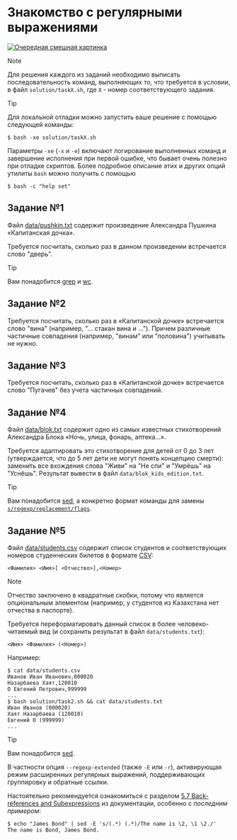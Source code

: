# Знакомство с регулярными выражениями

[![Очередная смешная картинка](https://imgs.xkcd.com/comics/regular_expressions.png)](https://xkcd.com/208)

> [!NOTE]
> Для решения каждого из заданий необходимо выписать последовательность команд,
> выполняющих то, что требуется в условии, в файл `solution/taskX.sh`,
> где `X` - номер соответствующего задания.

> [!TIP]
> Для локальной отладки можно запустить ваше решение с помощью следующей команды:
> ```console
> $ bash -xe solution/taskX.sh
> ```
> Параметры `-xe` (`-x` и `-e`) включают логирование выполненных команд и
> завершение исполнения при первой ошибке, что бывает очень полезно при отладке скриптов.
> Более подробное описание этих и других опций утилиты `bash` можно получить с помощью
> ```console
> $ bash -c "help set"
> ```

## Задание №1

Файл [data/pushkin.txt](/data/pushkin.txt) содержит произведение Александра Пушкина «Капитанская дочка».

Требуется посчитать, сколько раз в данном произведении встречается слово "дверь".

> [!TIP]
> Вам понадобится [grep](https://linux.die.net/man/1/grep) и [wc](https://linux.die.net/man/1/wc).

## Задание №2

Требуется посчитать, сколько раз в «Капитанской дочке» встречается слово "вина" (например, "... стакан вина и ...").
Причем различные частичные совпадения (например, "винам" или "половина") учитывать не нужно.

## Задание №3

Требуется посчитать, сколько раз в «Капитанской дочке» встречается слово "Пугачев" без учета частичных совпадений.

## Задание №4

Файл [data/blok.txt](/data/blok.txt) содержит одно из самых известных стихотворений
Александра Блока «Ночь, улица, фонарь, аптека...».

Требуется адаптировать это стихотворение для детей от 0 до 3 лет
(утверждается, что до 5 лет дети не могут понять концепцию смерти):
заменить все вхождения слова "Живи" на "Не спи" и "Умрёшь" на "Уснёшь".
Результат вывести в файл `data/blok_kids_edition.txt`.

> [!TIP]
> Вам понадобится [sed](https://www.gnu.org/software/sed/manual/sed.html),
> а конкретно формат команды для замены
> [`s/regexp/replacement/flags`](https://www.gnu.org/software/sed/manual/sed.html#The-_0022s_0022-Command).

## Задание №5

Файл [data/students.csv](/data/students.csv) содержит список студентов
и соответствующих номеров студенческих билетов в формате [CSV](https://ru.wikipedia.org/wiki/CSV):
```
<Фамилия> <Имя>[ <Отчество>],<Номер>
```

> [!NOTE]
> Отчество заключено в квадратные скобки, потому что является опциональным элементом
> (например, у студентов из Казахстана нет отчества в паспорте).

Требуется переформатировать данный список в более человеко-читаемый вид
(и сохранить результат в файл `data/students.txt`):
```
<Имя> <Фамилия> (<Номер>)
```

Например:
```console
$ cat data/students.csv
Иванов Иван Иванович,000020
Назарбаева Хаят,120010
О Евгений Петрович,999999
...
$ bash solution/task2.sh && cat data/students.txt
Иван Иванов (000020)
Хаят Назарбаева (120010)
Евгений О (999999)
...
```

> [!TIP]
> Вам понадобится [sed](https://www.gnu.org/software/sed/manual/sed.html).
>
> В частности опция `--regexp-extended` (также `-E` или `-r`),
> активирующая режим расширенных регулярных выражений, поддерживающих
> группировку и обратные ссылки.
>
> Настоятельно рекомендуется ознакомиться с разделом
> [5.7 Back-references and Subexpressions](https://www.gnu.org/software/sed/manual/sed.html#Back_002dreferences-and-Subexpressions)
> из документации, особенно с *последним примером*:
> ```console
> $ echo "James Bond" | sed -E 's/(.*) (.*)/The name is \2, \1 \2./'
> The name is Bond, James Bond.
> ```

